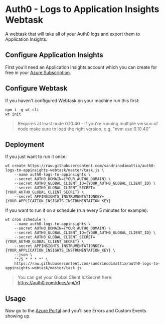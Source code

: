 # Auth0 - Logs to Application Insights Webtask

A webtask that will take all of your Auth0 logs and export them to Application Insights.

## Configure Application Insights

First you'll need an Application Insights account which you can create for free in your [Azure Subscription](https://portal.azure.com/#create/Microsoft.AppInsights).

## Configure Webtask

If you haven't configured Webtask on your machine run this first:

```
npm i -g wt-cli
wt init
```

> Requires at least node 0.10.40 - if you're running multiple version of node make sure to load the right version, e.g. "nvm use 0.10.40"

## Deployment

If you just want to run it once:

```
wt create https://raw.githubusercontent.com/sandrinodimattia/auth0-logs-to-appinsights-webtask/master/task.js \
    --name auth0-logs-to-appinsights \
    --secret AUTH0_DOMAIN={YOUR_AUTH0_DOMAIN} \
    --secret AUTH0_GLOBAL_CLIENT_ID={YOUR_AUTH0_GLOBAL_CLIENT_ID} \
    --secret AUTH0_GLOBAL_CLIENT_SECRET={YOUR_AUTH0_GLOBAL_CLIENT_SECRET} \
    --secret APPINSIGHTS_INSTRUMENTATIONKEY={YOUR_APPLICATION_INSIGHTS_INSTRUMENTATION_KEY}
```

If you want to run it on a schedule (run every 5 minutes for example):

```
wt cron schedule \
    --name auth0-logs-to-appinsights \
    --secret AUTH0_DOMAIN={YOUR_AUTH0_DOMAIN} \
    --secret AUTH0_GLOBAL_CLIENT_ID={YOUR_AUTH0_GLOBAL_CLIENT_ID} \
    --secret AUTH0_GLOBAL_CLIENT_SECRET={YOUR_AUTH0_GLOBAL_CLIENT_SECRET} \
    --secret APPINSIGHTS_INSTRUMENTATIONKEY={YOUR_APPLICATION_INSIGHTS_INSTRUMENTATION_KEY} \
    --json \
    "*/5 * * * *" \
    https://raw.githubusercontent.com/sandrinodimattia/auth0-logs-to-appinsights-webtask/master/task.js
```

> You can get your Global Client Id/Secret here: https://auth0.com/docs/api/v1

## Usage

Now go to the [Azure Portal](https://portal.azure.com/) and you'll see Errors and Custom Events showing up.
